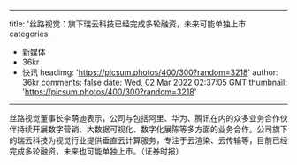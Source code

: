 
---
title: '丝路视觉：旗下瑞云科技已经完成多轮融资，未来可能单独上市'
categories: 
 - 新媒体
 - 36kr
 - 快讯
headimg: 'https://picsum.photos/400/300?random=3218'
author: 36kr
comments: false
date: Wed, 02 Mar 2022 02:37:05 GMT
thumbnail: 'https://picsum.photos/400/300?random=3218'
---

<div>   
丝路视觉董事长李萌迪表示，公司与包括阿里、华为、腾讯在内的众多业务合作伙伴持续开展数字营销、大数据可视化、数字化展陈等多方面的业务合作。公司旗下的瑞云科技为视觉行业提供垂直云计算服务，专注于云渲染、云传输等，目前已经完成多轮融资，未来也可能单独上市。（证券时报）  
</div>
            